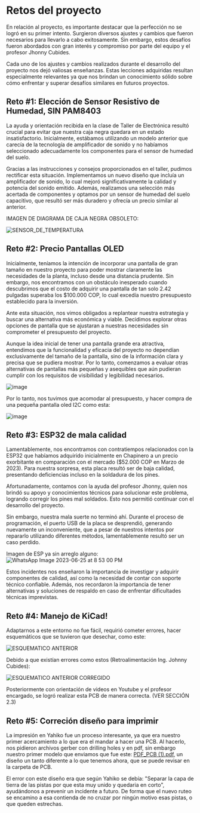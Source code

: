 # Retos del proyecto

En relación al proyecto, es importante destacar que la perfección no se logró en su primer intento. Surgieron diversos ajustes y cambios que fueron necesarios para llevarlo a cabo exitosamente. Sin embargo, estos desafíos fueron abordados con gran interés y compromiso por parte del equipo y el profesor Jhonny Cubides.

Cada uno de los ajustes y cambios realizados durante el desarrollo del proyecto nos dejó valiosas enseñanzas. Estas lecciones adquiridas resultan especialmente relevantes ya que nos brindan un conocimiento sólido sobre cómo enfrentar y superar desafíos similares en futuros proyectos.

## Reto #1: Elección de Sensor Resistivo de Humedad, SIN PAM8403

La ayuda y orientación recibida en la clase de Taller de Electrónica resultó crucial para evitar que nuestra caja negra quedara en un estado insatisfactorio. Inicialmente, estábamos utilizando un modelo anterior que carecía de la tecnología de amplificador de sonido y no habíamos seleccionado adecuadamente los componentes para el sensor de humedad del suelo.

Gracias a las instrucciones y consejos proporcionados en el taller, pudimos rectificar esta situación. Implementamos un nuevo diseño que incluía un amplificador de sonido, lo cual mejoró significativamente la calidad y potencia del sonido emitido. Además, realizamos una selección más acertada de componentes y optamos por un sensor de humedad del suelo capacitivo, que resultó ser más duradero y ofrecía un precio similar al anterior.

IMAGEN DE DIAGRAMA DE CAJA NEGRA OBSOLETO:

![SENSOR_DE_TEMPERATURA](https://github.com/JU4NR0D/Optimus-Plant/assets/136518038/40ecc0da-0da0-4ac8-a843-f1d1065c57ea)


## Reto #2: Precio Pantallas OLED

Inicialmente, teníamos la intención de incorporar una pantalla de gran tamaño en nuestro proyecto para poder mostrar claramente las necesidades de la planta, incluso desde una distancia prudente. Sin embargo, nos encontramos con un obstáculo inesperado cuando descubrimos que el costo de adquirir una pantalla de tan solo 2.42 pulgadas superaba los $100.000 COP, lo cual excedía nuestro presupuesto establecido para la inversión.

Ante esta situación, nos vimos obligados a replantear nuestra estrategia y buscar una alternativa más económica y viable. Decidimos explorar otras opciones de pantalla que se ajustaran a nuestras necesidades sin comprometer el presupuesto del proyecto.

Aunque la idea inicial de tener una pantalla grande era atractiva, entendimos que la funcionalidad y eficacia del proyecto no dependían exclusivamente del tamaño de la pantalla, sino de la información clara y precisa que se pudiera mostrar. Por lo tanto, comenzamos a evaluar otras alternativas de pantallas más pequeñas y asequibles que aún pudieran cumplir con los requisitos de visibilidad y legibilidad necesarios.

![image](https://github.com/JU4NR0D/Optimus-Plant/assets/136518038/0ff1a4df-6372-48b2-9428-106293188e8b)

Por lo tanto, nos tuvimos que acomodar al presupuesto, y hacer compra de una pequeña pantalla oled I2C como esta:

![image](https://github.com/JU4NR0D/Optimus-Plant/assets/136518038/9e89bf5f-79eb-47fc-b2ee-079e3c6f41a5)


## Reto #3: ESP32 de mala calidad

Lamentablemente, nos encontramos con contratiempos relacionados con la ESP32 que habíamos adquirido inicialmente en Chapinero a un precio exorbitante en comparación con el mercado ($52.000 COP en Marzo de 2023). Para nuestra sorpresa, esta placa resultó ser de baja calidad, presentando deficiencias incluso en la soldadura de los pines.

Afortunadamente, contamos con la ayuda del profesor Jhonny, quien nos brindó su apoyo y conocimientos técnicos para solucionar este problema, logrando corregir los pines mal soldados. Esto nos permitió continuar con el desarrollo del proyecto.

Sin embargo, nuestra mala suerte no terminó ahí. Durante el proceso de programación, el puerto USB de la placa se desprendió, generando nuevamente un inconveniente, que a pesar de nuestros intentos por repararlo utilizando diferentes métodos, lamentablemente resultó ser un caso perdido.

Imagen de ESP ya sin arreglo alguno:
![WhatsApp Image 2023-06-25 at 8 53 00 PM](https://github.com/JU4NR0D/Optimus-Plant/assets/136518038/65c65f8c-d707-4ce1-8858-6ced491c2586)


Estos incidentes nos enseñaron la importancia de investigar y adquirir componentes de calidad, así como la necesidad de contar con soporte técnico confiable. Además, nos recordaron la importancia de tener alternativas y soluciones de respaldo en caso de enfrentar dificultades técnicas imprevistas.

## Reto #4: Manejo de KiCad!

Adaptarnos a este entorno no fue fácil, requirió cometer errores, hacer esquemáticos que se tuvieron que desechar, como este:

![ESQUEMATICO ANTERIOR](https://github.com/JU4NR0D/Optimus-Plant/assets/136518038/a4866e7d-2cb9-49f1-a237-ddcd07b811e9)

Debido a que existían errores como estos (Retroalimentación Ing. Johnny Cubides):

![ESQUEMATICO ANTERIOR CORREGIDO](https://github.com/JU4NR0D/Optimus-Plant/assets/136518038/de52727c-aab5-4361-bc5d-45ea58c97c1b)

Posteriormente con orientación de videos en Youtube y el profesor encargado, se logró realizar esta PCB de manera correcta. (VER SECCIÓN 2.3)


## Reto #5: Correción diseño para imprimir

La impresión en Yahiko fue un proceso interesante, ya que era nuestro primer acercamiento a lo que era el mandar a hacer una PCB. Al hacerlo, nos pidieron archivos gerber con drilling holes y en pdf, sin embargo nuestro primer modelo que enviamos que fue este: [PDF_PCB (1).pdf](https://github.com/JU4NR0D/Optimus-Plant/files/11863805/PDF_PCB.1.pdf), un diseño un tanto diferente a lo que tenemos ahora, que se puede revisar en la carpeta de PCB.

El error con este diseño era que según Yahiko se debía: "Separar la capa de tierra de las pistas por que esta muy unido y quedaria en corto", ayudándonos a prevenir un incidente a futuro. De forma que el nuevo ruteo se encamino a esa contienda de no cruzar por ningún motivo esas pistas, o que queden estrechas.


